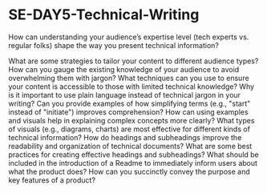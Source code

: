 # SE-DAY5-Technical-Writing
How can understanding your audience’s expertise level (tech experts vs. regular folks) shape the way you present technical information?

What are some strategies to tailor your content to different audience types?
How can you gauge the existing knowledge of your audience to avoid overwhelming them with jargon?
What techniques can you use to ensure your content is accessible to those with limited technical knowledge?
Why is it important to use plain language instead of technical jargon in your writing?
Can you provide examples of how simplifying terms (e.g., "start" instead of "initiate") improves comprehension?
How can using examples and visuals help in explaining complex concepts more clearly?
What types of visuals (e.g., diagrams, charts) are most effective for different kinds of technical information?
How do headings and subheadings improve the readability and organization of technical documents?
What are some best practices for creating effective headings and subheadings?
What should be included in the introduction of a Readme to immediately inform users about what the product does?
How can you succinctly convey the purpose and key features of a product?
